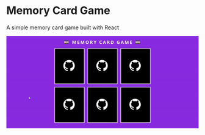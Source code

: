 # Memory Card Game

A simple memory card game built with React

![Game Preview](assets/images/app-preview.gif)